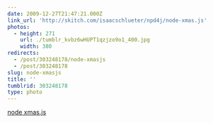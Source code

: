 ```yaml
---
date: 2009-12-27T21:47:21.000Z
link_url: 'http://skitch.com/isaacschlueter/npd4j/node-xmas.js'
photos:
  - height: 271
    url: ./tumblr_kvbz6wHUPT1qzjzo9o1_400.jpg
    width: 380
redirects:
  - /post/303248178/node-xmasjs
  - /post/303248178
slug: node-xmasjs
title: ''
tumblrid: 303248178
type: photo
---
```

<p><a href="http://skitch.com/isaacschlueter/npd4j/node-xmas.js">node xmas.js</a></p>

